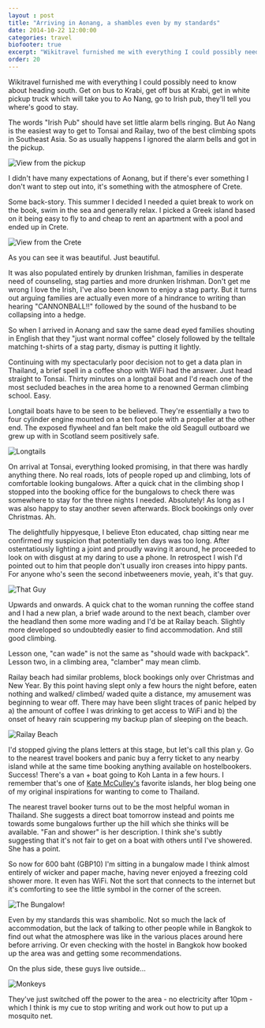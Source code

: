 ```yaml
---
layout : post
title: "Arriving in Aonang, a shambles even by my standards"
date: 2014-10-22 12:00:00
categories: travel
biofooter: true
excerpt: "Wikitravel furnished me with everything I could possibly need to know about heading south. Get on bus to Krabi, get off bus at Krabi, get in white pickup truck which will take you to Ao Nang, go to Irish pub, they'll tell you where's good to stay. It turned out to be not quite that simple..."
order: 20
---
```


Wikitravel furnished me with everything I could possibly need to know about heading south. Get on bus to Krabi, get off bus at Krabi, get in white pickup truck which will take you to Ao Nang, go to Irish pub, they'll tell you where's good to stay.

The words "Irish Pub" should have set little alarm bells ringing. But Ao Nang is the easiest way to get to Tonsai and Railay, two of the best climbing spots in Southeast Asia. So as usually happens I ignored the alarm bells and got in the pickup.

![View from the pickup](/assets/images/travel/shambles-even-by-my-standards/pickups.jpg)

I didn't have many expectations of Aonang, but if there's ever something I don't want to step out into, it's something with the atmosphere of Crete.

Some back-story. This summer I decided I needed a quiet break to work on the book, swim in the sea and generally relax. I picked a Greek island based on it being easy to fly to and cheap to rent an apartment with a pool and ended up in Crete.

![View from the Crete](/assets/images/travel/shambles-even-by-my-standards/crete.jpg)

As you can see it was beautiful. Just beautiful.

It was also populated entirely by drunken Irishman, families in desperate need of counseling, stag parties and more drunken Irishman. Don't get me wrong I love the Irish, I've also been known to enjoy a stag party. But it turns out arguing families are actually even more of a hindrance to writing than hearing "CANNONBALL!!" followed by the sound of the husband to be collapsing into a hedge.

So when I arrived in Aonang and saw the same dead eyed families shouting in English that they "just want normal coffee" closely followed by the telltale matching t-shirts of a stag party, dismay is putting it lightly.

Continuing with my spectacularly poor decision not to get a data plan in Thailand, a brief spell in a coffee shop with WiFi had the answer. Just head straight to Tonsai. Thirty minutes on a longtail boat and I'd reach one of the most secluded beaches in the area home to a renowned German climbing school. Easy.

Longtail boats have to be seen to be believed. They're essentially a two to four cylinder engine mounted on a ten foot pole with a propeller at the other end. The exposed flywheel and fan belt make the old Seagull outboard we grew up with in Scotland seem positively safe.

![Longtails](/assets/images/travel/shambles-even-by-my-standards/longtail.jpg)

On arrival at Tonsai, everything looked promising, in that there was hardly anything there. No real roads, lots of people roped up and climbing, lots of comfortable looking bungalows. After a quick chat in the climbing shop I stopped into the booking office for the bungalows to check there was somewhere to stay for the three nights I needed. Absolutely! As long as I was also happy to stay another seven afterwards. Block bookings only over Christmas. Ah.

The delightfully hippyesque, I believe Eton educated, chap sitting near me confirmed my suspicion that potentially ten days was too long. After ostentatiously lighting a joint and proudly waving it around, he proceeded to look on with disgust at my daring to use a phone. In retrospect I wish I'd pointed out to him that people don't usually iron creases into hippy pants. For anyone who's seen the second inbetweeners movie, yeah, it's that guy.

![That Guy](/assets/images/travel/shambles-even-by-my-standards/inbetweeners-guy.jpg)

Upwards and onwards. A quick chat to the woman running the coffee stand and I had a new plan, a brief wade around to the next beach, clamber over the headland then some more wading and I'd be at Railay beach. Slightly more developed so undoubtedly easier to find accommodation. And still good climbing.

Lesson one, "can wade" is not the same as "should wade with backpack". Lesson two, in a climbing area, "clamber" may mean climb.

Railay beach had similar problems, block bookings only over Christmas and New Year. By this point having slept only a few hours the night before, eaten nothing and walked/ climbed/ waded quite a distance, my amusement was beginning to wear off. There may have been slight traces of panic helped by a) the amount of coffee I was drinking to get access to WiFi and b) the onset of heavy rain scuppering my backup plan of sleeping on the beach. 

![Railay Beach](/assets/images/travel/shambles-even-by-my-standards/railay-beach.jpg)

I'd stopped giving the plans letters at this stage, but let's call this plan y. Go to the nearest travel bookers and panic buy a ferry ticket to any nearby island while at the same time booking anything available on hostelbookers. Success! There's a van + boat going to Koh Lanta in a few hours. I remember that's one of [Kate McCulley's](http://www.adventurouskate.com/) favorite islands, her blog being one of my original inspirations for wanting to come to Thailand.

The nearest travel booker turns out to be the most helpful woman in Thailand. She suggests a direct boat tomorrow instead and points me towards some bungalows further up the hill which she thinks will be available. "Fan and shower" is her description. I think she's subtly suggesting that it's not fair to get on a boat with others until I've showered. She has a point.

So now for 600 baht (GBP10) I'm sitting in a bungalow made I think almost entirely of wicker and paper mache, having never enjoyed a freezing cold shower more. It even has WiFi. Not the sort that connects to the internet but it's comforting to see the little symbol in the corner of the screen. 

![The Bungalow!](/assets/images/travel/shambles-even-by-my-standards/bungalow.jpg)

Even by my standards this was shambolic. Not so much the lack of accommodation, but the lack of talking to other people while in Bangkok to find out what the atmosphere was like in the various places around here before arriving. Or even checking with the hostel in Bangkok how booked up the area was and getting some recommendations.

On the plus side, these guys live outside...

![Monkeys](/assets/images/travel/shambles-even-by-my-standards/monkeys.jpg)

They've just switched off the power to the area - no electricity after 10pm - which I think is my cue to stop writing and work out how to put up a mosquito net.